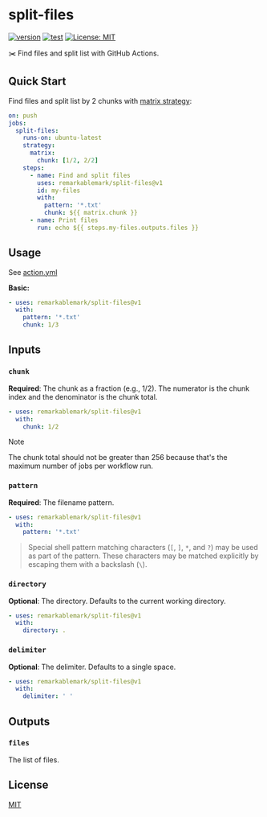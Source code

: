 # split-files

[![version](https://badgen.net/github/release/remarkablemark/split-files)](https://github.com/remarkablemark/split-files/releases)
[![test](https://github.com/remarkablemark/split-files/actions/workflows/test.yml/badge.svg)](https://github.com/remarkablemark/split-files/actions/workflows/test.yml)
[![License: MIT](https://img.shields.io/badge/License-MIT-blue.svg)](https://opensource.org/licenses/MIT)

✂️ Find files and split list with GitHub Actions.

## Quick Start

Find files and split list by 2 chunks with [matrix strategy](https://docs.github.com/actions/writing-workflows/choosing-what-your-workflow-does/running-variations-of-jobs-in-a-workflow):

```yaml
on: push
jobs:
  split-files:
    runs-on: ubuntu-latest
    strategy:
      matrix:
        chunk: [1/2, 2/2]
    steps:
      - name: Find and split files
        uses: remarkablemark/split-files@v1
        id: my-files
        with:
          pattern: '*.txt'
          chunk: ${{ matrix.chunk }}
      - name: Print files
        run: echo ${{ steps.my-files.outputs.files }}
```

## Usage

See [action.yml](action.yml)

**Basic:**

```yaml
- uses: remarkablemark/split-files@v1
  with:
    pattern: '*.txt'
    chunk: 1/3
```

## Inputs

### `chunk`

**Required**: The chunk as a fraction (e.g., 1/2). The numerator is the chunk index and the denominator is the chunk total.

```yaml
- uses: remarkablemark/split-files@v1
  with:
    chunk: 1/2
```

> [!NOTE]
> The chunk total should not be greater than 256 because that's the maximum number of jobs per workflow run.

### `pattern`

**Required**: The filename pattern.

```yaml
- uses: remarkablemark/split-files@v1
  with:
    pattern: '*.txt'
```

> Special shell pattern matching characters (`[`, `]`, `*`, and `?`) may be used as part of the pattern.
> These characters may be matched explicitly by escaping them with a backslash (`\`).

### `directory`

**Optional**: The directory. Defaults to the current working directory.

```yaml
- uses: remarkablemark/split-files@v1
  with:
    directory: .
```

### `delimiter`

**Optional**: The delimiter. Defaults to a single space.

```yaml
- uses: remarkablemark/split-files@v1
  with:
    delimiter: ' '
```

## Outputs

### `files`

The list of files.

## License

[MIT](LICENSE)
